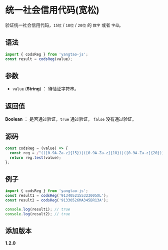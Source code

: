 # 统一社会信用代码(宽松)

验证统一社会信用代码，`15位` / `18位` / `20位` 的 `数字` 或者 `字母`。

## 语法

```js
import { codsReg } from 'yangtao-js';
const result = codsReg(value);
```

## 参数

- `value` (**String**) ： 待验证字符串。

## 返回值

**Boolean** ： 是否通过验证，`true` 通过验证， `false` 没有通过验证。

## 源码

```js
const codsReg = (value) => {
  const reg = /^(([0-9A-Za-z]{15})|([0-9A-Za-z]{18})|([0-9A-Za-z]{20}))$/;
  return reg.test(value);
};
```

## 例子

```js
import { codsReg } from 'yangtao-js';
const result1 = codsReg('9134052155323005XL');
const result2 = codsReg('91330526MA345BR13A');

console.log(result1); // true
console.log(result2); // true
```

## 添加版本

**1.2.0**
